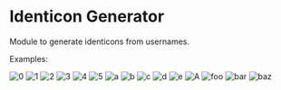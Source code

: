 # Identicon Generator
Module to generate identicons from usernames.

Examples:

![0](./generated/0.png)
![1](./generated/1.png)
![2](./generated/2.png)
![3](./generated/3.png)
![4](./generated/4.png)
![5](./generated/5.png)
![a](./generated/a.png)
![b](./generated/b.png)
![c](./generated/c.png)
![d](./generated/d.png)
![e](./generated/e.png)
![A](./generated/A.png)
![foo](./generated/foo.png)
![bar](./generated/bar.png)
![baz](./generated/baz.png)